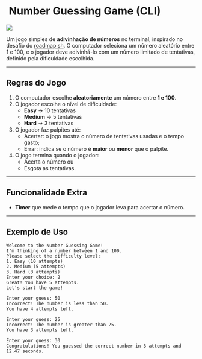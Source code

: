 # ​ Number Guessing Game (CLI)

[![](https://img.shields.io/badge/Projeto-Number%20Guessing%20Game-blue)](https://roadmap.sh/projects/number-guessing-game)

Um jogo simples de **adivinhação de números** no terminal, inspirado no desafio do [roadmap.sh](https://roadmap.sh/projects/number-guessing-game). O computador seleciona um número aleatório entre 1 e 100, e o jogador deve adivinhá-lo com um número limitado de tentativas, definido pela dificuldade escolhida.

---

##  Regras do Jogo

1. O computador escolhe **aleatoriamente** um número entre **1 e 100**.
2. O jogador escolhe o nível de dificuldade:
   - **Easy** → 10 tentativas  
   - **Medium** → 5 tentativas  
   - **Hard** → 3 tentativas  
3. O jogador faz palpites até:
   - Acertar: o jogo mostra o número de tentativas usadas e o tempo gasto;
   - Errar: indica se o número é **maior** ou **menor** que o palpite.
4. O jogo termina quando o jogador:
   - Acerta o número ou  
   - Esgota as tentativas.

---

##  Funcionalidade Extra

- **Timer** que mede o tempo que o jogador leva para acertar o número.

---

##  Exemplo de Uso

```text
Welcome to the Number Guessing Game!
I'm thinking of a number between 1 and 100.
Please select the difficulty level:
1. Easy (10 attempts)
2. Medium (5 attempts)
3. Hard (3 attempts)
Enter your choice: 2
Great! You have 5 attempts.
Let's start the game!

Enter your guess: 50
Incorrect! The number is less than 50.
You have 4 attempts left.

Enter your guess: 25
Incorrect! The number is greater than 25.
You have 3 attempts left.

Enter your guess: 30
Congratulations! You guessed the correct number in 3 attempts and 12.47 seconds.
